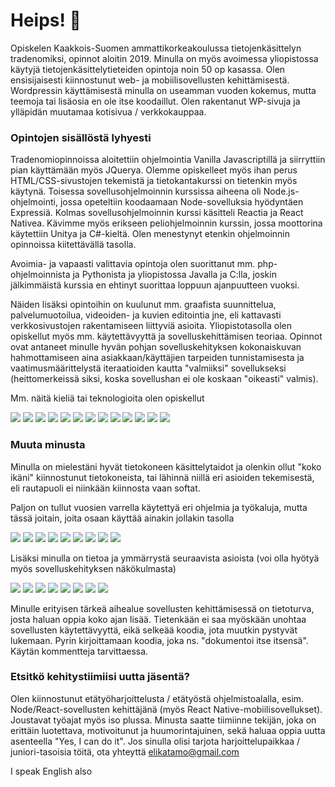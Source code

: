# Heips! 👋

Opiskelen Kaakkois-Suomen ammattikorkeakoulussa tietojenkäsittelyn tradenomiksi, opinnot aloitin 2019. Minulla on myös avoimessa yliopistossa käytyjä tietojenkäsittelytieteiden opintoja noin 50 op kasassa. Olen ensisijaisesti kiinnostunut web- ja mobiilisovellusten kehittämisestä. Wordpressin käyttämisestä minulla on useamman vuoden kokemus, mutta teemoja tai lisäosia en ole itse koodaillut. Olen rakentanut WP-sivuja ja ylläpidän muutamaa kotisivua / verkkokauppaa. 


### Opintojen sisällöstä lyhyesti

Tradenomiopinnoissa aloitettiin ohjelmointia Vanilla Javascriptillä ja siirryttiin pian käyttämään myös JQuerya. Olemme opiskelleet myös ihan perus HTML/CSS-sivustojen tekemistä ja tietokantakurssi on tietenkin myös käytynä. Toisessa sovellusohjelmoinnin kurssissa aiheena oli Node.js-ohjelmointi, jossa opeteltiin koodaamaan Node-sovelluksia hyödyntäen Expressiä. Kolmas sovellusohjelmoinnin kurssi käsitteli Reactia ja React Nativea. Kävimme myös erikseen peliohjelmoinnin kurssin, jossa moottorina käytettiin Unitya ja C#-kieltä. Olen menestynyt etenkin ohjelmoinnin opinnoissa kiitettävällä tasolla.

Avoimia- ja vapaasti valittavia opintoja olen suorittanut mm. php-ohjelmoinnista ja Pythonista ja yliopistossa Javalla ja C:lla, joskin jälkimmäistä kurssia en ehtinyt suorittaa loppuun ajanpuutteen vuoksi.

Näiden lisäksi opintoihin on kuulunut mm. graafista suunnittelua, palvelumuotoilua, videoiden- ja kuvien editointia jne, eli kattavasti verkkosivustojen rakentamiseen liittyviä asioita. Yliopistotasolla olen opiskellut myös mm. käytettävyyttä ja sovelluskehittämisen teoriaa. Opinnot ovat antaneet minulle hyvän pohjan sovelluskehityksen kokonaiskuvan hahmottamiseen aina asiakkaan/käyttäjien tarpeiden tunnistamisesta ja vaatimusmäärittelystä iteraatioiden kautta "valmiiksi" sovellukseksi (heittomerkeissä siksi, koska sovellushan ei ole koskaan "oikeasti" valmis).


Mm. näitä kieliä tai teknologioita olen  opiskellut

![](https://img.shields.io/static/v1?label=&message=Node.js&color=blueviolet) ![](https://img.shields.io/static/v1?label=&message=React&color=blueviolet) ![](https://img.shields.io/static/v1?label=&message=ReactNative&color=blueviolet) ![](https://img.shields.io/static/v1?label=&message=JavaScript&color=blueviolet) ![](https://img.shields.io/static/v1?label=&message=Java&color=blueviolet) ![](https://img.shields.io/static/v1?label=&message=Python&color=blueviolet) ![](https://img.shields.io/static/v1?label=&message=Php&color=blueviolet) ![](https://img.shields.io/static/v1?label=&message=C_sharp&color=blueviolet)  ![](https://img.shields.io/static/v1?label=&message=C&color=blueviolet) ![](https://img.shields.io/static/v1?label=&message=HTML&color=blueviolet)  ![](https://img.shields.io/static/v1?label=&message=CSS&color=blueviolet) ![](https://img.shields.io/static/v1?label=&message=MySql&color=blueviolet) ![](https://img.shields.io/static/v1?label=&message=REST_API&color=blueviolet)


### Muuta minusta

Minulla on mielestäni hyvät tietokoneen käsittelytaidot ja olenkin ollut "koko ikäni" kiinnostunut tietokoneista, tai lähinnä niillä eri asioiden tekemisestä, eli rautapuoli ei niinkään kiinnosta vaan softat.

Paljon on tullut vuosien varrella käytettyä eri ohjelmia ja työkaluja, mutta tässä joitain, joita osaan käyttää ainakin jollakin tasolla

![](https://img.shields.io/static/v1?label=&message=VisualStudioCode&color=green) ![](https://img.shields.io/static/v1?label=&message=Unity&color=green) ![](https://img.shields.io/static/v1?label=&message=PhotoShop&color=green) ![](https://img.shields.io/static/v1?label=&message=InDesign&color=green) ![](https://img.shields.io/static/v1?label=&message=Illustrator&color=green) ![](https://img.shields.io/static/v1?label=&message=PremierePro&color=green) ![](https://img.shields.io/static/v1?label=&message=AfterEffects&color=green) ![](https://img.shields.io/static/v1?label=&message=Audition&color=green) ![](https://img.shields.io/static/v1?label=&message=MS_tuotteet&color=green) 


Lisäksi minulla on tietoa ja ymmärrystä seuraavista asioista (voi olla hyötyä myös sovelluskehityksen näkökulmasta)

![](https://img.shields.io/static/v1?label=&message=WordPress&color=blue) ![](https://img.shields.io/static/v1?label=&message=Woocommerce&color=blue) ![](https://img.shields.io/static/v1?label=&message=SEO&color=blue) ![](https://img.shields.io/static/v1?label=&message=Digimarkkinointi&color=blue) ![](https://img.shields.io/static/v1?label=&message=FB-markkinointi&color=blue) ![](https://img.shields.io/static/v1?label=&message=Bloggaus&color=blue) ![](https://img.shields.io/static/v1?label=&message=Liiketalous&color=blue) ![](https://img.shields.io/static/v1?label=&message=Sote-ala&color=blue)

Minulle erityisen tärkeä aihealue sovellusten kehittämisessä on tietoturva, josta haluan oppia koko ajan lisää. Tietenkään ei saa myöskään unohtaa sovellusten käytettävyyttä, eikä selkeää koodia, jota muutkin pystyvät lukemaan. Pyrin kirjoittamaan koodia, joka ns. "dokumentoi itse itsensä". Käytän kommentteja tarvittaessa.

### Etsitkö kehitystiimiisi uutta jäsentä?

Olen kiinnostunut etätyöharjoittelusta / etätyöstä ohjelmistoalalla, esim. Node/React-sovellusten kehittäjänä (myös React Native-mobiilisovellukset). Joustavat työajat myös iso plussa. Minusta saatte tiimiinne tekijän, joka on erittäin luotettava, motivoitunut ja huumorintajuinen, sekä haluaa oppia uutta asenteella "Yes, I can do it".
Jos sinulla olisi tarjota harjoittelupaikkaa / juniori-tasoisia töitä, ota yhteyttä elikatamo@gmail.com

I speak English also
